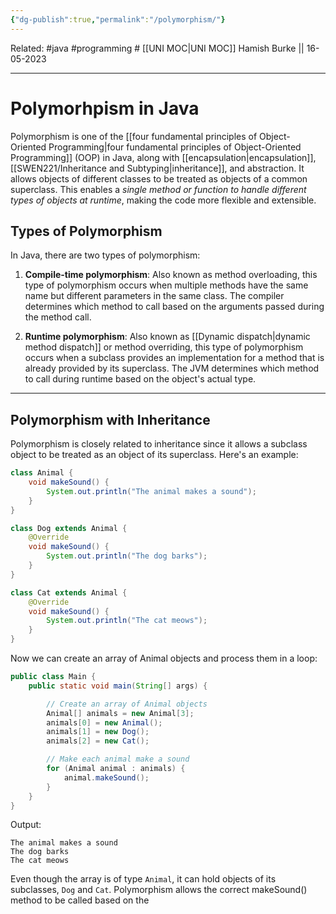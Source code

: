 ```yaml
---
{"dg-publish":true,"permalink":"/polymorphism/"}
---
```


Related: #java #programming #
[[UNI MOC\|UNI MOC]]
Hamish Burke || 16-05-2023
***

# Polymorhpism in Java

Polymorphism is one of the [[four fundamental principles of Object-Oriented Programming\|four fundamental principles of Object-Oriented Programming]] (OOP) in Java, along with [[encapsulation\|encapsulation]], [[SWEN221/Inheritance and Subtyping\|inheritance]], and abstraction. It allows objects of different classes to be treated as objects of a common superclass. This enables a *single method or function to handle different types of objects at runtime*, making the code more flexible and extensible.

## Types of Polymorphism

In Java, there are two types of polymorphism: 

1. **Compile-time polymorphism**: Also known as method overloading, this type of polymorphism occurs when multiple methods have the same name but different parameters in the same class. The compiler determines which method to call based on the arguments passed during the method call.

2. **Runtime polymorphism**: Also known as [[Dynamic dispatch\|dynamic method dispatch]] or method overriding, this type of polymorphism occurs when a subclass provides an implementation for a method that is already provided by its superclass. The JVM determines which method to call during runtime based on the object's actual type.

****

## Polymorphism with Inheritance

Polymorphism is closely related to inheritance since it allows a subclass object to be treated as an object of its superclass. Here's an example:

```java
class Animal {
    void makeSound() {
        System.out.println("The animal makes a sound");
    }
}

class Dog extends Animal {
    @Override
    void makeSound() {
        System.out.println("The dog barks");
    }
}

class Cat extends Animal {
    @Override
    void makeSound() {
        System.out.println("The cat meows");
    }
}
```

Now we can create an array of Animal objects and process them in a loop:

```java
public class Main {
    public static void main(String[] args) {

        // Create an array of Animal objects
        Animal[] animals = new Animal[3];
        animals[0] = new Animal();
        animals[1] = new Dog();
        animals[2] = new Cat();

        // Make each animal make a sound
        for (Animal animal : animals) {
            animal.makeSound();
        }
    }
}
```

Output:

```
The animal makes a sound
The dog barks
The cat meows
```

Even though the array is of type `Animal`, it can hold objects of its subclasses, `Dog` and `Cat`. Polymorphism allows the correct makeSound() method to be called based on the